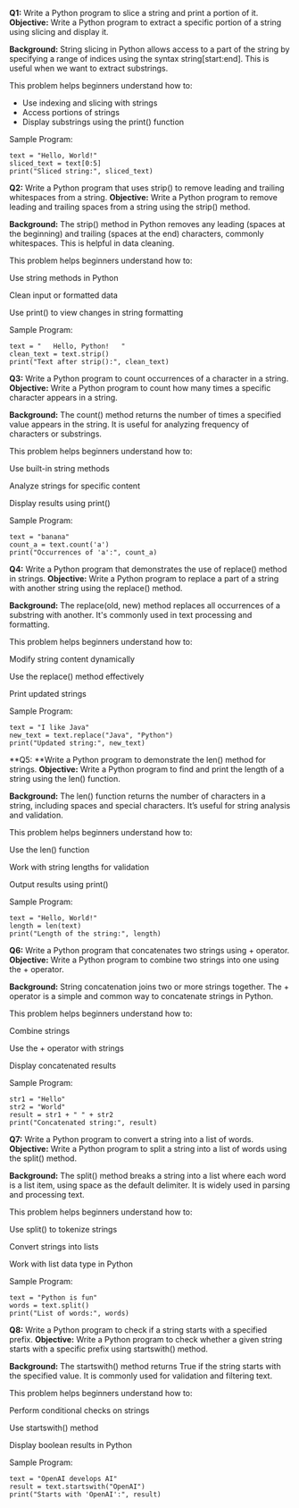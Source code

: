 **Q1:** Write a Python program to slice a string and print a portion of it.
**Objective:**
Write a Python program to extract a specific portion of a string using slicing and display it.

**Background:**
String slicing in Python allows access to a part of the string by specifying a range of indices using the syntax string[start:end]. This is useful when we want to extract substrings.

This problem helps beginners understand how to:
* Use indexing and slicing with strings
* Access portions of strings
* Display substrings using the print() function

Sample Program:

```
text = "Hello, World!"
sliced_text = text[0:5]
print("Sliced string:", sliced_text)
```

**Q2:** Write a Python program that uses strip() to remove leading and trailing whitespaces from a string.
**Objective:**
Write a Python program to remove leading and trailing spaces from a string using the strip() method.

**Background:**
The strip() method in Python removes any leading (spaces at the beginning) and trailing (spaces at the end) characters, commonly whitespaces. This is helpful in data cleaning.

This problem helps beginners understand how to:

Use string methods in Python

Clean input or formatted data

Use print() to view changes in string formatting

Sample Program:

```
text = "   Hello, Python!   "
clean_text = text.strip()
print("Text after strip():", clean_text)
```

**Q3:** Write a Python program to count occurrences of a character in a string.
**Objective:**
Write a Python program to count how many times a specific character appears in a string.

**Background:**
The count() method returns the number of times a specified value appears in the string. It is useful for analyzing frequency of characters or substrings.

This problem helps beginners understand how to:

Use built-in string methods

Analyze strings for specific content

Display results using print()

Sample Program:

```
text = "banana"
count_a = text.count('a')
print("Occurrences of 'a':", count_a)
```

**Q4:** Write a Python program that demonstrates the use of replace() method in strings.
**Objective:**
Write a Python program to replace a part of a string with another string using the replace() method.

**Background:**
The replace(old, new) method replaces all occurrences of a substring with another. It's commonly used in text processing and formatting.

This problem helps beginners understand how to:

Modify string content dynamically

Use the replace() method effectively

Print updated strings

Sample Program:

```
text = "I like Java"
new_text = text.replace("Java", "Python")
print("Updated string:", new_text)
```

**Q5: **Write a Python program to demonstrate the len() method for strings.
**Objective:**
Write a Python program to find and print the length of a string using the len() function.

**Background:**
The len() function returns the number of characters in a string, including spaces and special characters. It’s useful for string analysis and validation.

This problem helps beginners understand how to:

Use the len() function

Work with string lengths for validation

Output results using print()

Sample Program:

```
text = "Hello, World!"
length = len(text)
print("Length of the string:", length)
```

**Q6:** Write a Python program that concatenates two strings using + operator.
**Objective:**
Write a Python program to combine two strings into one using the + operator.

**Background:**
String concatenation joins two or more strings together. The + operator is a simple and common way to concatenate strings in Python.

This problem helps beginners understand how to:

Combine strings

Use the + operator with strings

Display concatenated results

Sample Program:

```
str1 = "Hello"
str2 = "World"
result = str1 + " " + str2
print("Concatenated string:", result)
```

**Q7:** Write a Python program to convert a string into a list of words.
**Objective:**
Write a Python program to split a string into a list of words using the split() method.

**Background:**
The split() method breaks a string into a list where each word is a list item, using space as the default delimiter. It is widely used in parsing and processing text.

This problem helps beginners understand how to:

Use split() to tokenize strings

Convert strings into lists

Work with list data type in Python

Sample Program:

```
text = "Python is fun"
words = text.split()
print("List of words:", words)
```

**Q8:** Write a Python program to check if a string starts with a specified prefix.
**Objective:**
Write a Python program to check whether a given string starts with a specific prefix using startswith() method.

**Background:**
The startswith() method returns True if the string starts with the specified value. It is commonly used for validation and filtering text.

This problem helps beginners understand how to:

Perform conditional checks on strings

Use startswith() method

Display boolean results in Python

Sample Program:

```
text = "OpenAI develops AI"
result = text.startswith("OpenAI")
print("Starts with 'OpenAI':", result)
```
